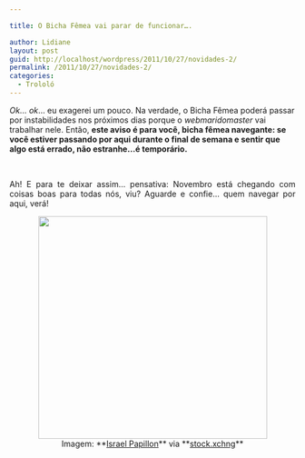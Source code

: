```yaml
---

title: O Bicha Fêmea vai parar de funcionar….

author: Lidiane
layout: post
guid: http://localhost/wordpress/2011/10/27/novidades-2/
permalink: /2011/10/27/novidades-2/
categories:
  - Trololó
---
```

_Ok… ok_… eu exagerei um pouco. Na verdade, o Bicha Fêmea poderá passar por instabilidades nos próximos dias porque o _webmaridomaster_ vai trabalhar nele. Então, **este aviso é para você, bicha fêmea navegante: se você estiver passando por aqui durante o final de semana e sentir que algo está errado, não estranhe…é temporário.**

&nbsp;

<p align="justify">
  Ah! E para te deixar assim… pensativa: Novembro está chegando com coisas boas para todas nós, viu? Aguarde e confie… quem navegar por aqui, verá!
</p>

<!--more-->

<p align="center">
  <a href="http://www.trololodemulher.com.br/blog/wp-content/uploads/2011/10/Novidades.jpg"><img class="alignnone size-full wp-image-7075" title="Novidades" src="http://www.trololodemulher.com.br/blog/wp-content/uploads/2011/10/Novidades.jpg" alt="" width="403" height="392" /></a><br /> Imagem: **<a href="http://www.sxc.hu/profile/ispap" target="_blank">Israel Papillon</a>** via **<a href="http://www.sxc.hu/" target="_blank">stock.xchng</a>**
</p>

&nbsp;